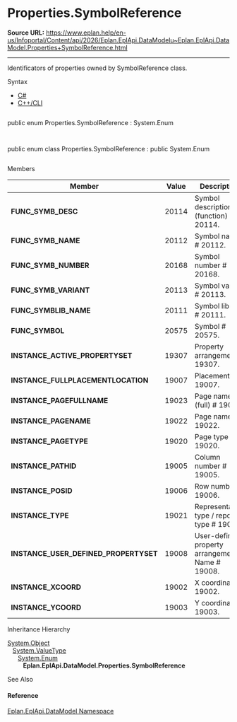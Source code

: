 # Properties.SymbolReference

**Source URL:** https://www.eplan.help/en-us/Infoportal/Content/api/2026/Eplan.EplApi.DataModelu~Eplan.EplApi.DataModel.Properties+SymbolReference.html

---

Identificators of properties owned by SymbolReference class.

Syntax

- [C#](#i-syntax-CS)
- [C++/CLI](#i-syntax-CPP2005)

```
```
public enum Properties.SymbolReference : System.Enum
```
```

```
```
public enum class Properties.SymbolReference : public System.Enum
```
```

Members

| Member | Value | Description |
| --- | --- | --- |
| **FUNC\_SYMB\_DESC** | 20114 | Symbol description (function) # 20114. |
| **FUNC\_SYMB\_NAME** | 20112 | Symbol name # 20112. |
| **FUNC\_SYMB\_NUMBER** | 20168 | Symbol number # 20168. |
| **FUNC\_SYMB\_VARIANT** | 20113 | Symbol variant # 20113. |
| **FUNC\_SYMBLIB\_NAME** | 20111 | Symbol library # 20111. |
| **FUNC\_SYMBOL** | 20575 | Symbol # 20575. |
| **INSTANCE\_ACTIVE\_PROPERTYSET** | 19307 | Property arrangement # 19307. |
| **INSTANCE\_FULLPLACEMENTLOCATION** | 19007 | Placement # 19007. |
| **INSTANCE\_PAGEFULLNAME** | 19023 | Page name (full) # 19023. |
| **INSTANCE\_PAGENAME** | 19022 | Page name # 19022. |
| **INSTANCE\_PAGETYPE** | 19020 | Page type # 19020. |
| **INSTANCE\_PATHID** | 19005 | Column number # 19005. |
| **INSTANCE\_POSID** | 19006 | Row number # 19006. |
| **INSTANCE\_TYPE** | 19021 | Representation type / report type # 19021. |
| **INSTANCE\_USER\_DEFINED\_PROPERTYSET** | 19008 | User-defined property arrangement: Name # 19008. |
| **INSTANCE\_XCOORD** | 19002 | X coordinate # 19002. |
| **INSTANCE\_YCOORD** | 19003 | Y coordinate # 19003. |

Inheritance Hierarchy

[System.Object](#)  
   [System.ValueType](#)  
      [System.Enum](#)  
         **Eplan.EplApi.DataModel.Properties.SymbolReference**

See Also

#### Reference

[Eplan.EplApi.DataModel Namespace](Eplan.EplApi.DataModelu~Eplan.EplApi.DataModel_namespace.html)